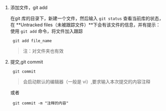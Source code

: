 1. 添加文件，git add

	在git 库的目录下，新建一个文件，然后输入 `git status` 查看当前库的状态，在 **Untracked files（未被跟踪文件）**下会有该文件的信息，并有提示：使用 `git add` 命令，将文件加入跟踪

		git add file_name

	> 注：对文件夹也有效

2. 提交,git commit

		git commit
	
	> 会启动默认的编辑器（一般是 vi）,要求输入本次提交的内容注释

	或者 

		git commit -m "注释的内容"


